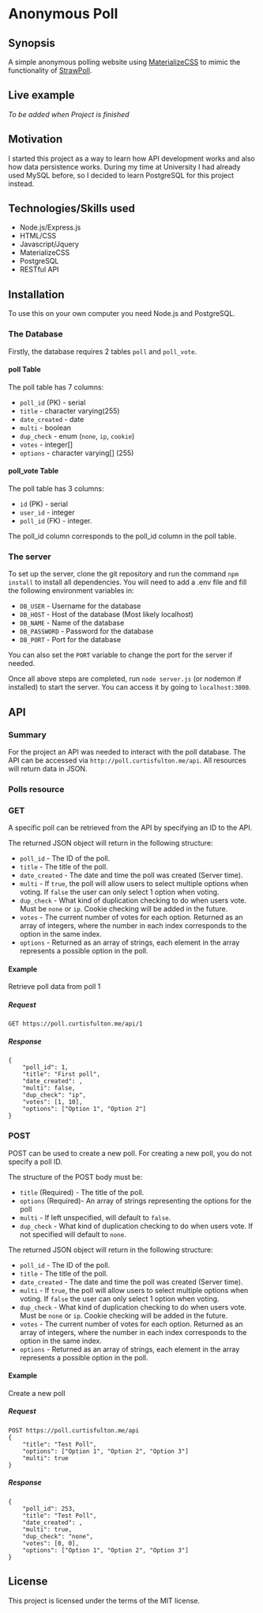 # Anonymous Poll

## Synopsis

A simple anonymous polling website using [MaterializeCSS](http://materializecss.com/) to mimic the functionality of [StrawPoll](strawpoll.me). 

## Live example

*To be added when Project is finished*

## Motivation

I started this project as a way to learn how API development works and also how data persistence works. During my time at University I had already used MySQL before, so I decided to learn PostgreSQL for this project instead. 

## Technologies/Skills used

- Node.js/Express.js
- HTML/CSS
- Javascript/Jquery
- MaterializeCSS
- PostgreSQL
- RESTful API

## Installation

To use this on your own computer you need Node.js and PostgreSQL. 

### The Database

Firstly, the database requires 2 tables `poll` and `poll_vote`. 

#### poll Table

The poll table has 7 columns:

- `poll_id` (PK) \- serial
- `title` \- character varying(255)
- `date_created` \- date
- `multi` \- boolean
- `dup_check` \- enum (`none`, `ip`, `cookie`)
- `votes` \- integer[]
- `options` \- character varying[] (255) 

#### poll_vote Table

The poll table has 3 columns:

- `id` (PK) \- serial
- `user_id` \- integer
- `poll_id` (FK) \- integer.

The poll_id column corresponds to the poll_id column in the poll table.

### The server

To set up the server, clone the git repository and run the command `npm install` to install all dependencies. You will need to add a .env file and fill the following environment variables in:

- `DB_USER` \- Username for the database
- `DB_HOST` \- Host of the database (Most likely localhost)
- `DB_NAME` \- Name of the database
- `DB_PASSWORD` \- Password for the database
- `DB_PORT` \- Port for the database

You can also set the `PORT` variable to change the port for the server if needed.

Once all above steps are completed, run `node server.js` (or nodemon if installed) to start the server. You can access it by going to `localhost:3000`.

## API

### Summary

For the project an API was needed to interact with the poll database. The API can be accessed via `http://poll.curtisfulton.me/api`. All resources will return data in JSON.

### Polls resource

### GET

A specific poll can be retrieved from the API by specifying an ID to the API.

The returned JSON object will return in the following structure:

- `poll_id` \- The ID of the poll.
- `title` \- The title of the poll.
- `date_created` \- The date and time the poll was created (Server time).
- `multi` \- If `true`, the poll will allow users to select multiple options when voting. If `false` the user can only select 1 option when voting.
- `dup_check` \- What kind of duplication checking to do when users vote. Must be `none` or `ip`. Cookie checking will be added in the future.
- `votes` \- The current number of votes for each option. Returned as an array of integers, where the number in each index corresponds to the option in the same index.
- `options` \- Returned as an array of strings, each element in the array represents a possible option in the poll.

#### Example

Retrieve poll data from poll 1

##### Request

`GET https://poll.curtisfulton.me/api/1`

##### Response

```
{
	"poll_id": 1,
	"title": "First poll",
	"date_created": ,
	"multi": false,
	"dup_check": "ip",
	"votes": [1, 10],
	"options": ["Option 1", "Option 2"]
}
```


### POST

POST can be used to create a new poll. For creating a new poll, you do not specify a poll ID.

The structure of the POST body must be: 

- `title` (Required) \- The title of the poll.
- `options` (Required)\- An array of strings representing the options for the poll
- `multi` \- If left unspecified, will default to `false`.
- `dup_check` \- What kind of duplication checking to do when users vote. If not specified will default to `none`.

The returned JSON object will return in the following structure:

- `poll_id` \- The ID of the poll.
- `title` \- The title of the poll.
- `date_created` \- The date and time the poll was created (Server time).
- `multi` \- If `true`, the poll will allow users to select multiple options when voting. If `false` the user can only select 1 option when voting.
- `dup_check` \- What kind of duplication checking to do when users vote. Must be `none` or `ip`. Cookie checking will be added in the future.
- `votes` \- The current number of votes for each option. Returned as an array of integers, where the number in each index corresponds to the option in the same index.
- `options` \- Returned as an array of strings, each element in the array represents a possible option in the poll.

#### Example

Create a new poll

##### Request

```
POST https://poll.curtisfulton.me/api
{
	"title": "Test Poll",
	"options": ["Option 1", "Option 2", "Option 3"]
	"multi": true
}
```

##### Response

```
{
	"poll_id": 253,
	"title": "Test Poll",
	"date_created": ,
	"multi": true,
	"dup_check": "none",
	"votes": [0, 0],
	"options": ["Option 1", "Option 2", "Option 3"]
}
```

## License

This project is licensed under the terms of the MIT license.
